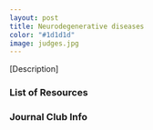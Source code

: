 ```yaml
---
layout: post
title: Neurodegenerative diseases
color: "#1d1d1d"
image: judges.jpg
---
```


[Description]

### List of Resources

### Journal Club Info 

